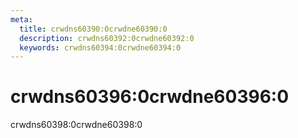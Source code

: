 ```yaml
---
meta:
  title: crwdns60390:0crwdne60390:0
  description: crwdns60392:0crwdne60392:0
  keywords: crwdns60394:0crwdne60394:0
---
```


# crwdns60396:0crwdne60396:0
crwdns60398:0crwdne60398:0

<entry-ad />

<doc-footer />
